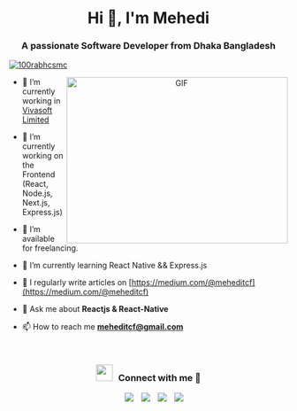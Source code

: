 <h1 align="center">Hi 👋, I'm Mehedi</h1>
<h3 align="center">A passionate Software Developer from Dhaka Bangladesh</h3>

<p align="left"> <a href="https://twitter.com/mehedi_zamadar" target="blank"><img src="https://img.shields.io/twitter/follow/mehedi_zamadar?logo=twitter&style=for-the-badge" alt="100rabhcsmc" /></a> </p>

<a target="_blank" align="center">
  <img align="right" top="500" height="300" width="400" alt="GIF" src="https://media.giphy.com/media/SWoSkN6DxTszqIKEqv/giphy.gif">
</a>

- 🔭 I’m currently working in <a href="https://www.vivasoftltd.com/" target="blank">Vivasoft Limited</a>

- 🌱 I’m currently working on the Frontend (React, Node.js, Next.js, Express.js)

- 🤝 I’m available for freelancing.

- 🌱 I’m currently learning React Native && Express.js

- 📝 I regularly write articles on [https://medium.com/@meheditcf](https://medium.com/@meheditcf)

- 💬 Ask me about **Reactjs & React-Native**

- 📫 How to reach me **meheditcf@gmail.com**

<br/>
<h3 align="center" > <img src="https://media.giphy.com/media/iY8CRBdQXODJSCERIr/giphy.gif" width="30" height="30" style="margin-right: 10px;">Connect with me 🤝 </h3>

<p align="center">

 <div align="center"  class="icons-social" style="margin-left: 10px;">
        <a style="margin-left: 10px;"  target="_blank" href="https://www.linkedin.com/in/meheditcf/">
			<img src="https://img.icons8.com/doodle/40/000000/linkedin--v2.png"></a>
        <a style="margin-left: 10px;" target="_blank" href="https://github.com/meheditcf">
		<img src="https://img.icons8.com/doodle/40/000000/github--v1.png"></a>
		<a style="margin-left: 10px;" target="_blank" href="https://stackoverflow.com/users/12100625/mehedi-zamadar">
				<img src="https://img.icons8.com/external-tal-revivo-color-tal-revivo/40/000000/external-stack-overflow-is-a-question-and-answer-site-for-professional-logo-color-tal-revivo.png"></a>
		<a style="margin-left: 10px;" target="_blank" href="https://twitter.com/mehedi_zamadar">
			<img src="https://img.icons8.com/doodle/1x/twitter-squared--v2.png" ></a>

</p>
